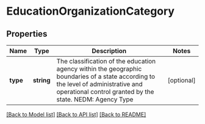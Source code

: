 # EducationOrganizationCategory

## Properties
Name | Type | Description | Notes
------------ | ------------- | ------------- | -------------
**type** | **string** | The classification of the education agency within the geographic boundaries of a state according to the level of administrative and operational control granted by the state.  NEDM: Agency Type | [optional] 

[[Back to Model list]](../README.md#documentation-for-models) [[Back to API list]](../README.md#documentation-for-api-endpoints) [[Back to README]](../README.md)


